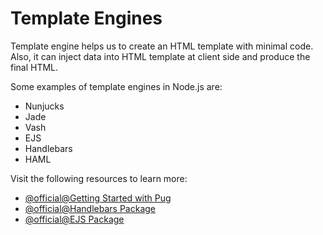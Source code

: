 # Template Engines

Template engine helps us to create an HTML template with minimal code. Also, it can inject data into HTML template at client side and produce the final HTML.

Some examples of template engines in Node.js are:

- Nunjucks
- Jade
- Vash
- EJS
- Handlebars
- HAML

Visit the following resources to learn more:

- [@official@Getting Started with Pug](https://pugjs.org/api/getting-started.html)
- [@official@Handlebars Package](https://www.npmjs.com/package/handlebars)
- [@official@EJS Package](https://www.npmjs.com/package/ejs)
